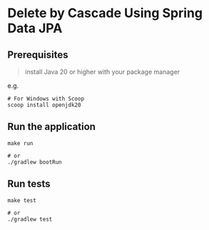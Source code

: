 # Delete by Cascade Using Spring Data JPA

## Prerequisites

> install Java 20 or higher with your package manager

e.g.

```shell
# For Windows with Scoop
scoop install openjdk20
```

## Run the application

```shell
make run

# or
./gradlew bootRun
```

## Run tests

```shell
make test

# or
./gradlew test
```
